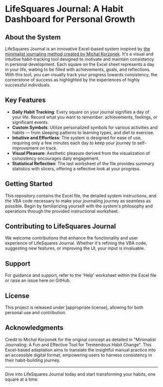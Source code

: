 # LifeSquares Journal: A Habit Dashboard for Personal Growth

## About the System
LifeSquares Journal is an innovative Excel-based system inspired by [the minimalist journaling method created by Michal Korzonek](https://betterhumans.pub/draft-how-to-hack-your-brain-to-achieve-consistency-that-lasts-7f5fdc520d28). It's a visual and intuitive habit-tracking tool designed to motivate and maintain consistency in personal development. Each square on the Excel sheet represents a day in your life, waiting to be filled with achievements, goals, and reflections. With this tool, you can visually track your progress towards consistency, the cornerstone of success as highlighted by the experiences of highly successful individuals.

## Key Features
- **Daily Habit Tracking**: Every square on your journal signifies a day of your life. Record what you want to remember: achievements, feelings, or significant events.
- **Custom Symbols**: Utilize personalized symbols for various activities and habits — from sleeping patterns to learning types, and diet to exercise.
- **Intuitive and Effortless**: The system is designed for ease of use, requiring only a few minutes each day to keep your journey to self-improvement on track.
- **Visual Pleasure**: Aesthetic pleasure derived from the visualization of consistency encourages daily engagement.
- **Statistical Reflection**: The last worksheet of the file provides summary statistics with slicers, offering a reflective look at your progress.

## Getting Started
This repository contains the Excel file, the detailed system instructions, and the VBA code necessary to make your journaling journey as seamless as possible. Begin by familiarizing yourself with the system's philosophy and operations through the provided instructional worksheet.

## Contributing to LifeSquares Journal
We welcome contributions that enhance the functionality and user experience of LifeSquares Journal. Whether it's refining the VBA code, suggesting new features, or improving the UI, your input is invaluable.

## Support
For guidance and support, refer to the 'Help' worksheet within the Excel file or raise an issue here on GitHub.

## License
This project is released under [appropriate license], allowing for both personal use and contribution.

## Acknowledgments
Credit to Michal Korzonek for the original concept as detailed in "Minimalist Journaling: A Fun and Effective Tool for Tremendous Habit Change". This Excel-based adaptation aims to translate the insightful manual practice into an accessible digital format, empowering users to harness consistency in their habit-building journey.

---

Dive into LifeSquares Journal today and start transforming your habits, one square at a time.